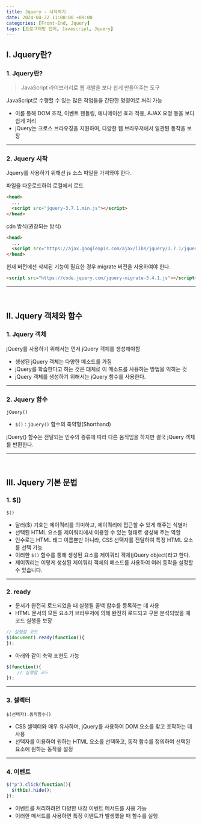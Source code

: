 ```yaml
---
title: Jquery - 시작하기
date: 2024-04-22 11:00:00 +09:00
categories: [Front-End, Jquery]
tags: [프로그래밍 언어, Javascript, Jquery]
---
```


## Ⅰ. Jquery란?

### 1. Jquery란?

> JavaScript 라이브러리로 웹 개발을 보다 쉽게 만들어주는 도구

JavaScript로 수행할 수 있는 많은 작업들을 간단한 명령어로 처리 가능

- 이를 통해 DOM 조작, 이벤트 핸들링, 애니메이션 효과 적용, AJAX 요청 등을 보다 쉽게 처리
- jQuery는 크로스 브라우징을 지원하여, 다양한 웹 브라우저에서 일관된 동작을 보장

---

### 2. Jquery 시작

Jquery를 사용하기 위해선 js 소스 파일을 가져와야 한다.

파일을 다운로드하여 로컬에서 로드

```html
<head>
  ...
  <script src="jquery-3.7.1.min.js"></script>
</head>
```
cdn 방식(권장되는 방식)

```html
<head>
  ...
  <script src="https://ajax.googleapis.com/ajax/libs/jquery/3.7.1/jquery.min.js"></script>
</head>

```

현재 버전에선 삭제된 기능이 필요한 경우 migrate 버전을 사용하여야 한다.

```html
<script src="https://code.jquery.com/jquery-migrate-3.4.1.js"></script>
```

---
<br>

## Ⅱ. Jquery 객체와 함수

### 1. Jquery 객체

jQuery를 사용하기 위해서는 먼저 jQuery 객체를 생성해야함
- 생성된 jQuery 객체는 다양한 메소드를 가짐
- jQuery를 학습한다고 하는 것은 대체로 이 메소드를 사용하는 방법을 익히는 것
- jQuery 객체를 생성하기 위해서는 jQuery 함수를 사용한다.

---

### 2. Jquery 함수

`jQuery()`
- `$()` : `jQuery()` 함수의 축약형(Shorthand)

jQuery() 함수는 전달되는 인수의 종류에 따라 다른 움직임을 하지만 결국 jQuery 객체를 반환한다.


---
<br>

## Ⅲ. Jquery 기본 문법

### 1. $()

`$()`
- 달러($) 기호는 제이쿼리를 의미하고, 제이쿼리에 접근할 수 있게 해주는 식별자
- 선택된 HTML 요소를 제이쿼리에서 이용할 수 있는 형태로 생성해 주는 역할
- 인수로는 HTML 태그 이름뿐만 아니라, CSS 선택자를 전달하여 특정 HTML 요소를 선택 가능
- 이러한 `$()` 함수를 통해 생성된 요소를 제이쿼리 객체(jQuery object)라고 한다.
- 제이쿼리는 이렇게 생성된 제이쿼리 객체의 메소드를 사용하여 여러 동작을 설정할 수 있습니다.

---

### 2. ready

- 문서가 완전히 로드되었을 때 실행될 콜백 함수를 등록하는 데 사용
- HTML 문서의 모든 요소가 브라우저에 의해 완전히 로드되고 구문 분석되었을 때 코드 실행을 보장

```js
// 실행할 코드
$(document).ready(function(){
});
```

- 아래와 같이 축약 표현도 가능

```js
$(function(){
    // 실행할 코드
});
```

--- 

### 3. 셀렉터

`$(선택자).동작함수()`

- CSS 셀렉터와 매우 유사하며, jQuery를 사용하여 DOM 요소를 찾고 조작하는 데 사용
- 선택자를 이용하여 원하는 HTML 요소를 선택하고, 동작 함수를 정의하여 선택된 요소에 원하는 동작을 설정

---

### 4. 이벤트

```js
$("p").click(function(){
  $(this).hide();
});
```

- 이벤트를 처리하려면 다양한 내장 이벤트 메서드를 사용 가능
- 이러한 메서드를 사용하면 특정 이벤트가 발생했을 때 함수를 실행